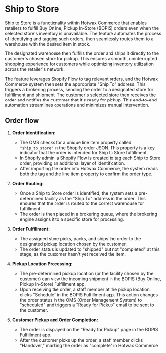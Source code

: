 # Ship to Store

Ship to Store is a functionality within Hotwax Commerce that enables retailers to fulfill Buy Online, Pickup In-Store (BOPIS) orders even when the selected store's inventory is unavailable. The feature automates the process of identifying and tagging such orders, then seamlessly routes them to a warehouse with the desired item in stock. 

The designated warehouse then fulfills the order and ships it directly to the customer's chosen store for pickup. This ensures a smooth, uninterrupted shopping experience for customers while optimizing inventory utilization across the retailer's network.

The feature leverages Shopify Flow to tag relevant orders, and the Hotwax Commerce system then sets the appropriate "Ship To" address. This triggers a brokering process, sending the order to a designated store for fulfillment and shipment. The customer's selected store then receives the order and notifies the customer that it's ready for pickup. This end-to-end automation streamlines operations and minimizes manual intervention.

## Order flow

1.  **Order Identification:**
    *   The OMS checks for a unique line item property called `"ship_to_store"` in the Shopify order JSON. This property is a key indicator that the order is intended for Ship to Store fulfillment.
    *   In Shopify admin, a Shopify Flow is created to tag each Ship to Store order, providing an additional layer of identification.
    *   After importing the order into Hotwax Commerce, the system reads both the tag and the line item property to confirm the order type.

2.  **Order Routing:**
    *   Once a Ship to Store order is identified, the system sets a pre-determined facility as the "Ship To" address in the order. This ensures that the order is routed to the correct warehouse for fulfillment.
    *   The order is then placed in a brokering queue, where the brokering engine assigns it to a specific store for processing.

3.  **Order Fulfillment:**
    *   The assigned store picks, packs, and ships the order to the designated pickup location chosen by the customer.
    *   The order status is updated to "shipped" but not "completed" at this stage, as the customer hasn't yet received the item.

4.  **Pickup Location Processing:**
    *   The pre-determined pickup location (or the facility chosen by the customer) can view the incoming shipment in the BOPIS (Buy Online, Pickup In-Store) Fulfillment app.
    *   Upon receiving the order, a staff member at the pickup location clicks "Schedule" in the BOPIS Fulfillment app. This action changes the order status in the OMS (Order Management System) to "scheduled" and triggers a "Ready for Pickup" email to be sent to the customer.

5.  **Customer Pickup and Order Completion:**
    *   The order is displayed on the "Ready for Pickup" page in the BOPIS Fulfillment app.
    *   After the customer picks up the order, a staff member clicks "Handover," marking the order as "complete" in Hotwax Commerce